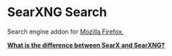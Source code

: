 # SearXNG Search
Search engine addon for [Mozilla Firefox.](https://addons.mozilla.org/en-GB/firefox/addon/searxng-search-tool)

[**What is the difference between SearX and SearXNG?**](https://github.com/searx/searx#what-is-the-difference-between-searx-and-searxng)
